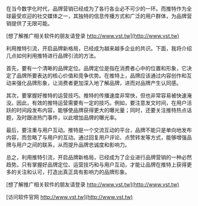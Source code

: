 在当今数字化时代，品牌营销已经成为了各行各业必不可少的一环。而推特作为全球最受欢迎的社交媒体之一，其独特的信息传播方式和广泛的用户群体，为品牌营销提供了无限可能。

[想了解推广相关软件的朋友请登录 http://www.vst.tw](http://www.vst.tw)

利用推特引流，开启品牌新格局，已经成为越来越多企业的共识。下面，我将介绍几点如何利用推特进行品牌引流的方法。

首先，要有一个清晰的品牌定位。品牌定位是指在消费者心中的位置和形象，它决定了品牌所要表达的核心价值和竞争优势。在推特上，品牌应该通过内容创作和互动来强化品牌形象，让消费者更加深入地了解品牌，进而对品牌产生认同感。

其次，要掌握好推特的运营技巧。推特的传播速度非常快，但也非常容易被快速淹没。因此，有效的推特运营需要有一定的技巧。例如，要注意发文时间，在用户活跃的时间段发布内容，能够使品牌获得更大的曝光量；同时，还要关注推特热点话题，及时跟进热门事件，以此增加品牌的曝光率。

最后，要注重与用户互动。推特是一个交流互动的平台，品牌不能只是单向地发布内容，而忽略了与用户的互动。通过回复用户评论、点赞转发等方式，能够增强品牌与用户之间的联系，从而提升品牌忠诚度和影响力。

总之，利用推特引流，开启品牌新格局，已经成为了企业进行品牌营销的一种必然趋势。只有掌握好品牌定位、运营技巧和与用户互动，才能让品牌在推特上获得更多的关注和认可，打造出真正具有影响力的品牌形象。

[想了解推广相关软件的朋友请登录 http://www.vst.tw](http://www.vst.tw)


[访问软件官网 http://www.vst.tw](http://www.vst.tw)
